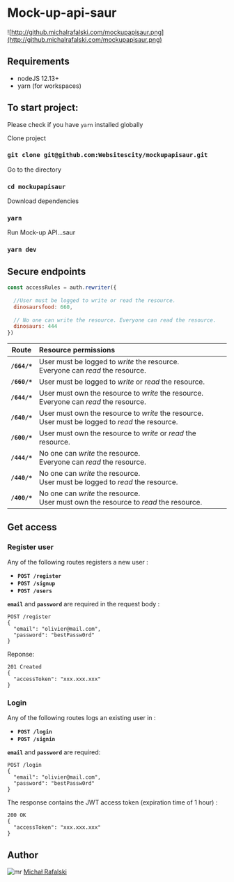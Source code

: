 # Mock-up-api-saur

![http://github.michalrafalski.com/mockupapisaur.png](http://github.michalrafalski.com/mockupapisaur.png)

## Requirements

- nodeJS 12.13+
- yarn (for workspaces)

## To start project:

Please check if you have `yarn` installed globally

Clone project

### `git clone git@github.com:Websitescity/mockupapisaur.git`

Go to the directory

### `cd mockupapisaur`

Download dependencies

### `yarn`

Run Mock-up API...saur

### `yarn dev`


## Secure endpoints

```js
const accessRules = auth.rewriter({
  
  //User must be logged to write or read the resource.
  dinosaursfood: 660,
  
  // No one can write the resource. Everyone can read the resource.
  dinosaurs: 444
})
```


|    Route     | Resource permissions                                                                                 |
| :----------: | :--------------------------------------------------------------------------------------------------- |
| **`/664/*`** | User must be logged to _write_ the resource. <br> Everyone can _read_ the resource.                  |
| **`/660/*`** | User must be logged to _write_ or _read_ the resource.                                               |
| **`/644/*`** | User must own the resource to _write_ the resource. <br> Everyone can _read_ the resource.           |
| **`/640/*`** | User must own the resource to _write_ the resource. <br> User must be logged to _read_ the resource. |
| **`/600/*`** | User must own the resource to _write_ or _read_ the resource.                                        |
| **`/444/*`** | No one can _write_ the resource. <br> Everyone can _read_ the resource.                              |
| **`/440/*`** | No one can _write_ the resource. <br> User must be logged to _read_ the resource.                    |
| **`/400/*`** | No one can _write_ the resource. <br> User must own the resource to _read_ the resource.             |



## Get access

### Register user

Any of the following routes registers a new user :

- **`POST /register`**
- **`POST /signup`**
- **`POST /users`**

**`email`** and **`password`** are required in the request body :

```http
POST /register
{
  "email": "olivier@mail.com",
  "password": "bestPassw0rd"
}
```

Reponse:
```http
201 Created
{
  "accessToken": "xxx.xxx.xxx"
}
```

### Login

Any of the following routes logs an existing user in :

- **`POST /login`**
- **`POST /signin`**

**`email`** and **`password`** are required:

```http
POST /login
{
  "email": "olivier@mail.com",
  "password": "bestPassw0rd"
}
```

The response contains the JWT access token (expiration time of 1 hour) :

```http
200 OK
{
  "accessToken": "xxx.xxx.xxx"
}
```


## Author
![mr](https://michalrafalski.com/img/michalrafalski.ee11db8e.png)
[Michał Rafalski](https://michalrafalski.com/)